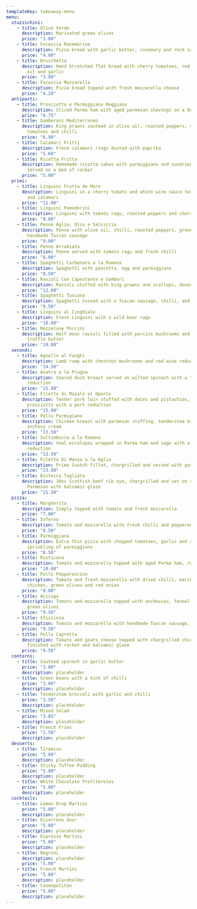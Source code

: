 ```yaml
---
templateKey: takeaway-menu
menu:
  stuzzichini:
    - title: Olive Verde
      description: Marinated green olives
      price: "3.00"
    - title: Focaccia Rosemarino
      description: Pizza bread with garlic butter, rosemary and rock salt
      price: "4.00"
    - title: Bruschetta
      description: Hand Stretched flat bread with cherry tomatoes, red onion, olive
        oil and garlic
      price: "3.00"
    - title: Focaccia Mozzarella
      description: Pizza bread topped with fresh mozzarella cheese
      price: "4.20"
  antipasti:
    - title: Prosciutto e Parmiggiano Reggiano
      description: Sliced Parma ham with aged parmesan shavings on a bed of rocket
      price: "4.75"
    - title: Gamberoni Mediterraneo
      description: King prawns sauteed in olive oil, roasted peppers, sundried
        tomatoes and chilli
      price: "6.90"
    - title: Calamari Fritti
      description: Fresh calamari rings dusted with paprika
      price: "5.60"
    - title: Ricotta Fritta
      description: Homemade ricotta cakes with parmiggiano and sundried tomatoes
        served on a bed of rocket
      price: "5.00"
  primi:
    - title: Linguini Frutta de Mare
      description: Linguini in a cherry tomato and white wine sauce tossed with prawns
        and calamari
      price: "11.00"
    - title: Linguini Pomodorini
      description: Linguini with tomato ragu, roasted peppers and cherry tomatoes
      price: "9.00"
    - title: Penne Aglio, Olio e Salsiccia
      description: Penne with olive oil, chilli, roasted peppers, green olives and
        handmade Tuscan sausage
      price: "9.00"
    - title: Penne Arrabiata
      description: Penne served with tomato ragu and fresh chilli
      price: "8.00"
    - title: Spaghetti Carbonara a la Romana
      description: Spaghetti with pancetta, egg and parmiggiano
      price: "8.50"
    - title: Ravioli Con Capestante e Gamberi
      description: Ravioli stuffed with king prawns and scallops, doused in sage butter
      price: "12.00"
    - title: Spaghetti Toscana
      description: Spaghetti tossed with a Tuscan sausage, chilli, and ricotta ragu
      price: "9.50"
    - title: Linguini al Cinghiale
      description: Fresh Linguini with a wild boar ragu
      price: "10.00"
    - title: Mezzelune Porcini
      description: Half moon ravioli filled with porcini mushrooms and served in a
        truffle butter
      price: "10.00"
  secondi:
    - title: Agnello al Funghi
      description: Lamb rump with chestnut mushrooms and red wine reduction
      price: "14.50"
    - title: Anatra a la Prugna
      description: Seared duck breast served on wilted spinach with a thyme and plum
        reduction
      price: "15.00"
    - title: Filetto di Maiale al Oporto
      description: Tender pork loin stuffed with dates and pistachios, wrapped in
        prosciutto with a port reduction
      price: "15.00"
    - title: Pollo Parmigiano
      description: Chicken breast with parmesan stuffing, tenderstem broccoli and
        anchovy cream
      price: "13.50"
    - title: Saltimbocca a la Romana
      description: Veal escalopes wrapped in Parma ham and sage with a rich Marsala
        reduction
      price: "13.50"
    - title: Filetto Di Manzo a la Aglio
      description: Prime Scotch fillet, chargrilled and served with garlic butter
      price: "23.00"
    - title: Bistecca Tagliata
      description: 10oz Scottish beef rib eye, chargrilled and set on rocket and
        Parmesan with balsamic glaze
      price: "21.50"
  pizza:
    - title: Margherita
      description: Simply topped with tomato and fresh mozzarella
      price: "7.00"
    - title: Inferno
      description: Tomato and mozzarella with fresh chilli and pepperoni sausage
      price: "8.50"
    - title: Parmiggiana
      description: Extra thin pizza with chopped tomatoes, garlic and a generous
        sprinkling of parmiggiano
      price: "8.50"
    - title: Rusticana
      description: Tomato and mozzarella topped with aged Parma ham, rocket and parmesan
      price: "10.00"
    - title: Pollo Pepperoncino
      description: Tomato and fresh mozzarella with dried chilli, marinated spicy
        chicken, green olives and red onion
      price: "9.00"
    - title: Acciuga
      description: Tomato and mozzarella topped with anchovies, fennel seed salami and
        green olives
      price: "9.50"
    - title: Sfizziosa
      description: Tomato and mozzarella with handmade Tuscan sausage, red onion and chilli
      price: "9.50"
    - title: Pollo Capretta
      description: Tomato and goats cheese topped with chargrilled chicken and
        finished with rocket and balsamic glaze
      price: "9.50"
  contorni:
    - title: Sautéed spinach in garlic butter
      price: "3.00"
      description: placeholder
    - title: Green beans with a hint of chilli
      price: "3.00"
      description: placeholder
    - title: Tenderstem broccoli with garlic and chilli
      price: "3.50"
      description: placeholder
    - title: Mixed Salad
      price: "3.85"
      description: placeholder
    - title: French Fries
      price: "2.50"
      description: placeholder
  desserts:
    - title: Tiramisu
      price: "5.00"
      description: placeholder
    - title: Sticky Toffee Pudding
      price: "5.00"
      description: placeholder
    - title: White Chocolate Profiteroles
      price: "5.00"
      description: placeholder
  cocktails:
    - title: Lemon Drop Martini
      price: "5.00"
      description: placeholder
    - title: Disarrono Sour
      price: "5.00"
      description: placeholder
    - title: Espresso Martini
      price: "5.00"
      description: placeholder
    - title: Negroni
      description: placeholder
      price: "5.00"
    - title: French Martini
      price: "5.00"
      description: placeholder
    - title: Cosmopolitan
      price: "5.00"
      description: placeholder
---
```

